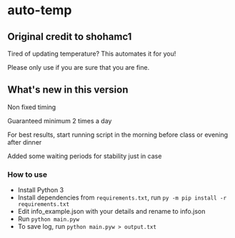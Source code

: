 # auto-temp

## Original credit to shohamc1

Tired of updating temperature? This automates it for you!

Please only use if you are sure that you are fine.

## What's new in this version

Non fixed timing

Guaranteed minimum 2 times a day

For best results, start running script in the morning before class or evening after dinner

Added some waiting periods for stability just in case

### How to use

 - Install Python 3
 - Install dependencies from ``requirements.txt``, run ``py -m pip install -r requirements.txt``
 - Edit info_example.json with your details and rename to info.json
 - Run ``python main.pyw``
 - To save log, run ``python main.pyw > output.txt``

